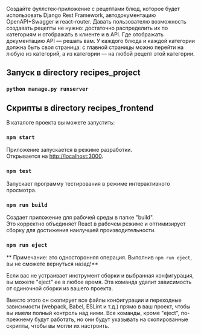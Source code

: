 Создайте фуллстек-приложение с рецептами блюд, которое будет использовать Django Rest Framework, автодокументацию OpenAPI+Swagger и react-router.
Давать пользователю возможность создавать рецепты не нужно: достаточно распределить их по категориям и отображать в клиенте и в API.
Где отображать документацию API — решать вам.
У каждого блюда и каждой категории должна быть своя страница: с главной страницы можно перейти на любую из категорий, а из категории — на любой рецепт этой категории.

## Запуск в directory recipes_project 

### `python manage.py runserver`

## Скрипты в directory recipes_frontend

В каталоге проекта вы можете запустить:

### `npm start`

Приложение запускается в режиме разработки.\
Открывается на [http://localhost:3000](http://localhost:3000).

### `npm test`

Запускает программу тестирования в режиме интерактивного просмотра.

### `npm run build`

Создает приложение для рабочей среды в папке "build".\
Это корректно объединяет React в рабочем режиме и оптимизирует сборку для достижения наилучшей производительности.

### `npm run eject`

** Примечание: это односторонняя операция. Выполнив `npm run eject`, вы не сможете вернуться назад!**

Если вас не устраивает инструмент сборки и выбранная конфигурация, вы можете "eject" ее в любое время. Эта команда удалит зависимость от одиночной сборки из вашего проекта.

Вместо этого он скопирует все файлы конфигурации и переходные зависимости (webpack, Babel, ESLint и т.д.) прямо в ваш проект, чтобы вы имели полный контроль над ними. Все команды, кроме "eject", по-прежнему будут работать, но они будут указывать на скопированные скрипты, чтобы вы могли их настроить. 

